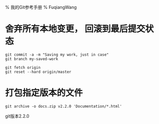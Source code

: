 % 我的Git参考手册
% FuqiangWang



# 舍弃所有本地变更， 回滚到最后提交状态

~~~~~~~ {.bash}
git commit -a -m "Saving my work, just in case"
git branch my-saved-work

git fetch origin
git reset --hard origin/master
~~~~~~~



# 打包指定版本的文件

~~~~~~~ {.bash}
git archive -o docs.zip v2.2.0 'Documentation/*.html'
~~~~~~~

git版本2.2.0







